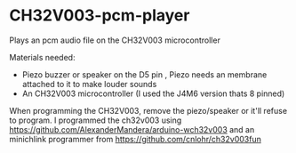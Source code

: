 # CH32V003-pcm-player
Plays an pcm audio file on the CH32V003 microcontroller

Materials needed:
* Piezo buzzer or speaker on the D5 pin , Piezo needs an membrane attached to it to make louder sounds
* An CH32V003 microcontroller (I used the J4M6 version thats 8 pinned)

When programming the CH32V003, remove the piezo/speaker or it'll refuse to program.
I programmed the ch32v003 using https://github.com/AlexanderMandera/arduino-wch32v003 and an minichlink programmer from https://github.com/cnlohr/ch32v003fun
